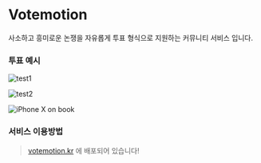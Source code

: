 # Votemotion
사소하고 흥미로운 논쟁을 자유롭게 투표 형식으로 지원하는 커뮤니티 서비스 입니다.

### 투표 예시
![test1](https://user-images.githubusercontent.com/62737839/151751919-124a979c-158c-4499-8b00-a404b6d85532.PNG)

![test2](https://user-images.githubusercontent.com/62737839/151752027-7ed4d709-c9a9-4411-ada2-1b5325aba150.PNG)

![iPhone X on book](https://user-images.githubusercontent.com/62737839/152302227-1ab6ff69-9895-4f2f-8c92-636d4e19ae1a.jpg)

### 서비스 이용방법
> [votemotion.kr](https://votemotion.kr) 에 배포되어 있습니다!

